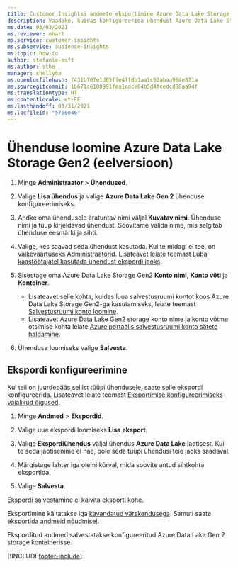 ```yaml
---
title: Customer Insightsi andmete eksportimine Azure Data Lake Storage Gen2-sse
description: Vaadake, kuidas konfigureerida ühendust Azure Data Lake Storage Gen2-ga.
ms.date: 03/03/2021
ms.reviewer: mhart
ms.service: customer-insights
ms.subservice: audience-insights
ms.topic: how-to
author: stefanie-msft
ms.author: sthe
manager: shellyha
ms.openlocfilehash: f431b707e1d65ffe47f8b3aa1c52abaa964e871a
ms.sourcegitcommit: 1b671c6100991fea1cace04b5d4fcedcd88aa94f
ms.translationtype: HT
ms.contentlocale: et-EE
ms.lasthandoff: 03/31/2021
ms.locfileid: "5760046"
---
```

# <a name="set-up-the-connection-to-azure-data-lake-storage-gen2-preview"></a>Ühenduse loomine Azure Data Lake Storage Gen2 (eelversioon)

1. Minge **Administraator** > **Ühendused**.

1. Valige **Lisa ühendus** ja valige **Azure Data Lake Gen 2** ühenduse konfigureerimiseks.

1. Andke oma ühendusele äratuntav nimi väljal **Kuvatav nimi**. Ühenduse nimi ja tüüp kirjeldavad ühendust. Soovitame valida nime, mis selgitab ühenduse eesmärki ja sihti.

1. Valige, kes saavad seda ühendust kasutada. Kui te midagi ei tee, on vaikeväärtuseks Administraatorid. Lisateavet leiate teemast [Luba kaastöötajatel kasutada ühendust ekspordi jaoks](connections.md#allow-contributors-to-use-a-connection-for-exports).

1. Sisestage oma Azure Data Lake Storage Gen2 **Konto nimi**, **Konto võti** ja **Konteiner**.
    - Lisateavet selle kohta, kuidas luua salvestusruumi kontot koos Azure Data Lake Storage Gen2-ga kasutamiseks, leiate teemast [Salvestusruumi konto loomine](/azure/storage/blobs/create-data-lake-storage-account). 
    - Lisateavet Azure Data Lake Gen2 storage konto nime ja konto võtme otsimise kohta leiate [Azure portaalis salvestusruumi konto sätete haldamine](/azure/storage/common/storage-account-manage).

1. Ühenduse loomiseks valige **Salvesta**. 

## <a name="configure-an-export"></a>Ekspordi konfigureerimine

Kui teil on juurdepääs sellist tüüpi ühendusele, saate selle ekspordi konfigureerida. Lisateavet leiate teemast [Eksportimise konfigureerimiseks vajalikud õigused](export-destinations.md#set-up-a-new-export).

1. Minge **Andmed** > **Ekspordid**.

1. Valige uue ekspordi loomiseks **Lisa eksport**.

1. Valige **Ekspordiühendus** väljal ühendus **Azure Data Lake** jaotisest. Kui te seda jaotisenime ei näe, pole seda tüüpi ühendusi teie jaoks saadaval.

1. Märgistage lahter iga olemi kõrval, mida soovite antud sihtkohta eksportida.

1. Valige **Salvesta**.

Ekspordi salvestamine ei käivita eksporti kohe.

Eksportimine käitatakse iga [kavandatud värskendusega](system.md#schedule-tab). Samuti saate [eksportida andmeid nõudmisel](export-destinations.md#run-exports-on-demand). 

Eksporditud andmed salvestatakse konfigureeritud Azure Data Lake Gen 2 storage konteinerisse. 

[!INCLUDE[footer-include](../includes/footer-banner.md)]
